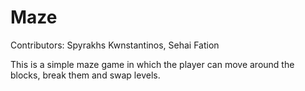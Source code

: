 # Maze

Contributors: Spyrakhs Kwnstantinos, Sehai Fation

This is a simple maze game in which the player can move around the blocks, break them and swap levels.
